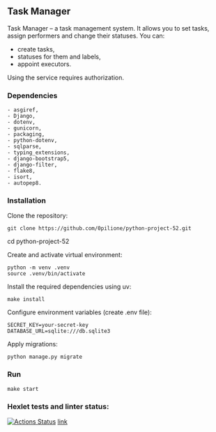 ## Task Manager

Task Manager – a task management system. It allows you to set tasks, assign performers and change their statuses. You can:
- create tasks, 
- statuses for them and labels,
- appoint executors.

Using the service requires authorization.

### Dependencies

    - asgiref,
    - Django,
    - dotenv,
    - gunicorn,
    - packaging,
    - python-dotenv,
    - sqlparse,
    - typing_extensions,
    - django-bootstrap5,
    - django-filter,
    - flake8,
    - isort,
    - autopep8.

### Installation

Clone the repository:

    git clone https://github.com/0pilione/python-project-52.git
cd python-project-52

Create and activate virtual environment:

    python -m venv .venv
    source .venv/bin/activate

Install the required dependencies using uv: 

    make install

Configure environment variables (create .env file):

    SECRET_KEY=your-secret-key
    DATABASE_URL=sqlite:///db.sqlite3

Apply migrations:

    python manage.py migrate

### Run

    make start

### Hexlet tests and linter status:
[![Actions Status](https://github.com/0pilione/python-project-52/actions/workflows/hexlet-check.yml/badge.svg)](https://github.com/0pilione/python-project-52/actions)
[link](https://task-manager-1dz1.onrender.com)
